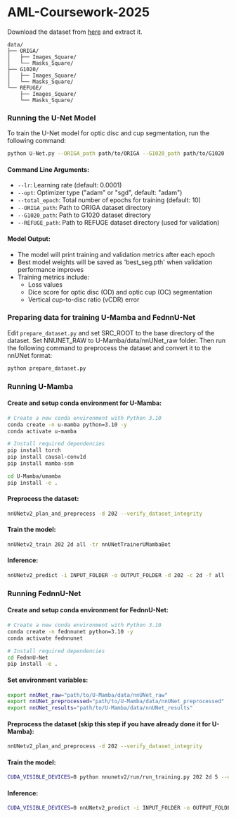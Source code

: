 # AML-Coursework-2025

Download the dataset from [here](https://www.kaggle.com/datasets/arnavjain1/glaucoma-datasets) and extract it.


```
data/
├── ORIGA/
│   ├── Images_Square/
│   └── Masks_Square/
├── G1020/
│   ├── Images_Square/
│   └── Masks_Square/
└── REFUGE/
    ├── Images_Square/
    └── Masks_Square/
```


### Running the U-Net Model

To train the U-Net model for optic disc and cup segmentation, run the following command:

```bash
python U-Net.py --ORIGA_path path/to/ORIGA --G1020_path path/to/G1020 --REFUGE_path path/to/REFUGE
```

#### Command Line Arguments:
- `--lr`: Learning rate (default: 0.0001)
- `--opt`: Optimizer type ("adam" or "sgd", default: "adam")
- `--total_epoch`: Total number of epochs for training (default: 10)
- `--ORIGA_path`: Path to ORIGA dataset directory
- `--G1020_path`: Path to G1020 dataset directory
- `--REFUGE_path`: Path to REFUGE dataset directory (used for validation)

#### Model Output:
- The model will print training and validation metrics after each epoch
- Best model weights will be saved as 'best_seg.pth' when validation performance improves
- Training metrics include:
  - Loss values
  - Dice score for optic disc (OD) and optic cup (OC) segmentation
  - Vertical cup-to-disc ratio (vCDR) error



### Preparing data for training U-Mamba and FednnU-Net

Edit `prepare_dataset.py` and set SRC_ROOT to the base directory of the dataset. Set NNUNET_RAW to U-Mamba/data/nnUNet_raw folder. Then run the following command to preprocess the dataset and convert it to the nnUNet format:

```bash
python prepare_dataset.py
```

### Running U-Mamba

#### Create and setup conda environment for U-Mamba:
```bash
# Create a new conda environment with Python 3.10
conda create -n u-mamba python=3.10 -y
conda activate u-mamba

# Install required dependencies
pip install torch
pip install causal-conv1d
pip install mamba-ssm

cd U-Mamba/umamba
pip install -e .
```

#### Preprocess the dataset:
```bash
nnUNetv2_plan_and_preprocess -d 202 --verify_dataset_integrity
```
#### Train the model:
```bash
nnUNetv2_train 202 2d all -tr nnUNetTrainerUMambaBot
```

#### Inference:
```bash
nnUNetv2_predict -i INPUT_FOLDER -o OUTPUT_FOLDER -d 202 -c 2d -f all -tr nnUNetTrainerUMambaBot --disable_tta
```


### Running FednnU-Net

#### Create and setup conda environment for FednnU-Net:
```bash
# Create a new conda environment with Python 3.10
conda create -n fednnunet python=3.10 -y
conda activate fednnunet

# Install required dependencies
cd FednnU-Net
pip install -e .
```

#### Set environment variables:
```bash
export nnUNet_raw="path/to/U-Mamba/data/nnUNet_raw"
export nnUNet_preprocessed="path/to/U-Mamba/data/nnUNet_preprocessed"
export nnUNet_results="path/to/U-Mamba/data/nnUNet_results"
```


#### Preprocess the dataset (skip this step if you have already done it for U-Mamba):
```bash
nnUNetv2_plan_and_preprocess -d 202 --verify_dataset_integrity
```

#### Train the model:
```bash
CUDA_VISIBLE_DEVICES=0 python nnunetv2/run/run_training.py 202 2d 5 --unseen_site 0 --client_num 4
```


#### Inference:
```bash
CUDA_VISIBLE_DEVICES=0 nnUNetv2_predict -i INPUT_FOLDER -o OUTPUT_FOLDER -d 202 -c 2d -f 5
```
